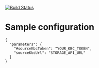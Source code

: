 [![Build Status](https://travis-ci.com/keboola/app-orchestrator-migrate.svg?branch=master)](https://travis-ci.com/keboola/app-orchestrator-migrate)

# Sample configuration

```
{
  "parameters": {
    "#sourceKbcToken": "YOUR_KBC_TOKEN",
    "sourceKbcUrl": "STORAGE_API_URL"
  }
}

```
